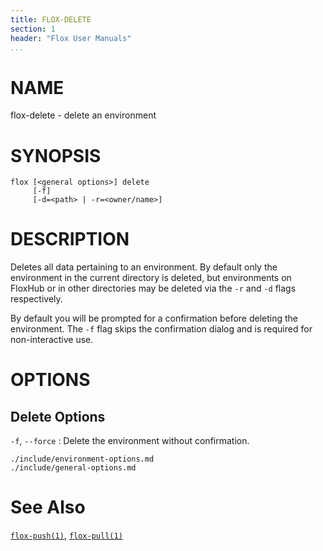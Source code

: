 ```yaml
---
title: FLOX-DELETE
section: 1
header: "Flox User Manuals"
...
```



# NAME

flox-delete - delete an environment

# SYNOPSIS

```
flox [<general options>] delete
     [-f]
     [-d=<path> | -r=<owner/name>]
```

# DESCRIPTION

Deletes all data pertaining to an environment.
By default only the environment in the current directory is deleted,
but environments on FloxHub or in other directories may be deleted via the
`-r` and `-d` flags respectively.

By default you will be prompted for a confirmation before deleting the
environment.
The `-f` flag skips the confirmation dialog and is required for non-interactive
use.

# OPTIONS

## Delete Options
`-f`, `--force`
:   Delete the environment without confirmation.

```{.include}
./include/environment-options.md
./include/general-options.md
```

# See Also
[`flox-push(1)`](./flox-push.md),
[`flox-pull(1)`](./flox-pull.md)
